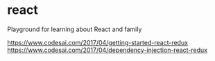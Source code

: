 # react
Playground for learning about React and family

https://www.codesai.com/2017/04/getting-started-react-redux
https://www.codesai.com/2017/04/dependency-injection-react-redux
